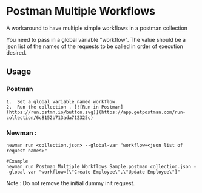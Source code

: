 # Postman Multiple Workflows
A workaround to have multiple simple workflows in a postman collection

You need to pass in a global variable "workflow". The value should be a json list of the names of the requests to be called in order of execution desired.

## Usage

### Postman 
	1.	Set a global variable named workflow.
	2.	Run the collection . [![Run in Postman](https://run.pstmn.io/button.svg)](https://app.getpostman.com/run-collection/6c8152b713ada712325c)

### Newman :
```
newman run <collection.json> --global-var "workflow=<json list of request names>"

#Example
newman run Postman_Multiple_Workflows_Sample.postman_collection.json --global-var "workflow=[\"Create Employee\",\"Update Employee\"]"
```





Note : Do not remove the initial dummy init request.
